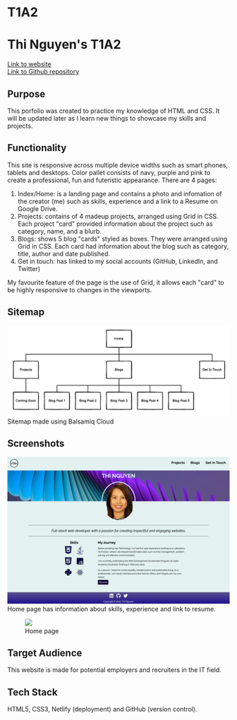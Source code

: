 # T1A2

# Thi Nguyen's T1A2

[Link to website](https://thi-nguyen-portfolio.netlify.app)  
[Link to Github repository](https://github.com/Thi-Tracey-Nguyen/T1A2)  

## Purpose
This porfolio was created to practice my knowledge of HTML and CSS. It will be updated later as I learn new things to showcase my skills and projects. 

## Functionality
This site is responsive across multiple device widths such as smart phones, tablets and desktops. Color pallet consists of navy, purple and pink to create a professional, fun and futeristic appearance. There are 4 pages:  
1. Index/Home: is a landing page and contains a photo and infomation of the creator (me) such as skills, experience and a link to a Resume on Google Drive.  
2. Projects: contains of 4 madeup projects, arranged using Grid in CSS. Each project "card" provided information about the project such as category, name, and a blurb.  
3. Blogs: shows 5 blog "cards" styled as boxes. They were arranged using Grid in CSS. Each card had information about the blog such as category, title, author and date published.
4. Get in touch: has linked to my social accounts (GitHub, LinkedIn, and Twitter)

My favourite feature of the page is the use of Grid, it allows each "card" to be highly responsive to changes in the viewports.  

## Sitemap
![sitemap](images/screenshots/Screen%20Shot%202022-08-26%20at%201.07.08%20pm.png)
Sitemap made using Balsamiq Cloud

## Screenshots

![home/landing page/about me](images/screenshots/screencapture-thi-nguyen-portfolio-netlify-app-index-html-2022-08-27-07_14_03.png)
Home page has information about skills, experience and link to resume. 

<figure>
    <img src="images/screenshot/screencapture-thi-nguyen-portfolio-netlify-app-index-html-2022-08-27-07_14_03.png">
    <figcaption>Home page</figurecaption>
</figure>

## Target Audience
This website is made for potential employers and recruiters in the IT field.  

## Tech Stack
HTML5, CSS3, Netlify (deployment) and GitHub (version control).  
